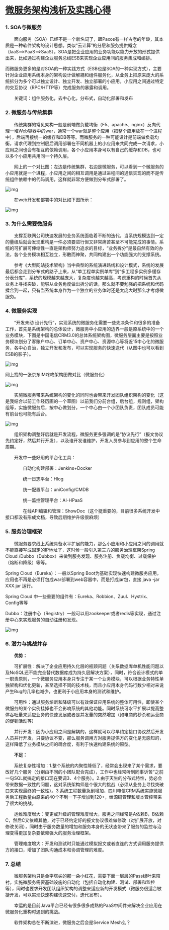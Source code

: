 # [微服务架构浅析及实践心得](https://www.cnblogs.com/ocean234/p/9043867.html)

### 1. **SOA与微服务**

　　面向服务（SOA）已经不是一个新名词了，跟Paxos有一样古老的年龄，其本质是一种软件架构的设计思想。类似“云计算”的分层和服务提供概念（IaaS==>PaaS==>SaaS），SOA是把企业应用的业务功能以能力开放的形式提供出来，比如通过构建企业服务总线ESB来实现企业应用间的服务集成和编排。

而微服务更多的是对SOA的一种实践方式（ESB也是SOA的一种实现方式），主要针对企业应用系统本身的架构设计做解耦和组件服务化，从业务上把原来庞大的系统拆分为多个可以独立设计、独立开发、独立部署的小应用，小应用之间通过特定的交互协议（RPC/HTTP等）完成服务的暴露和调用。

　　关键词：组件服务化，去中心化，分布式，自动化部署和发布

### 2. **微服务与传统集群**

　　传统集群的常见架构一般是前端做负载均衡（F5、apache、nginx）反向代理一堆Web容器中的war，通常一个war就是整个应用（把整个应用放在一个进程中），后端再接统一的缓存和DB等等。而微服务的一种可能设计是前端做负载均衡，请求代理到控制层后调用部署在不同机器上的小应用来共同完成一次请求，小应用之间也会有相互的依赖调用，各个小应用本身可以有自己的缓存和DB，也可以多个小应用共用同一个持久层。

　　网上的一个对比图：左边是传统集群，右边是微服务，可以看到一个微服务的小应用就是一个进程，小应用之间的相互调用是通过进程间的通信实现的而不是传统组件依赖中的代码调用，这样就非常方便做到分布式部署了。

 ![img](https://images2018.cnblogs.com/blog/631355/201805/631355-20180516001929506-1792987648.png)

　　在web开发和部署中的对比如下图所示：

 ![img](https://images2018.cnblogs.com/blog/631355/201805/631355-20180516001940950-1196603548.png)

### 3. **为什么需要微服务**

　　支撑互联网公司快速发展的业务系统面临着不断的迭代，当系统规模达到一定的量级后就会发现重构是一件必须要进行但又非常痛苦甚至不可能完成的事情。系统的可扩展可伸缩性一直是架构师努力追求的目标，“业务拆分”是最自然有效的办法，各个业务模块相互独立，形散而神聚，共同构建出一个功能强大的支撑系统。

　　参考《大型网站技术架构》当中典型的系统演进路线和设计模式，系统的发展最后都会走到分布式的路子上来，从“单工程单实例单库”到“多工程多实例多缓存分表分库”，系统的规模越来越庞大，复杂度也越来越高，考虑重构的时候首先从业务上寻找突破，能够从业务角度做出拆分的话，那么就不要勉强的把系统和代码揉合到一起，只有当系统本身作为一个独立的业务体时还是太庞大时那么才考虑微服务。

### 4. **微服务实现**

　　“开发未动 设计先行”，实现系统的微服务化需要一些先决条件和很多的准备工作，首先是系统架构的总体设计，微服务中小应用的边界一般是原系统中的一个业务模块，下图是中国电信CRM3.0的总体系统架构图，微服务层面主要是按照业务模块划分了客账户中心、订单中心、资产中心、资源中心等将近15中心化的微服务，各中心自治，独立开发和发布，可以实现服务的快速迭代（从图中也可以看到ESB的影子）。

 ![img](https://images2018.cnblogs.com/blog/631355/201805/631355-20180516001956386-744360573.png)

网上找的一张京东IM咚咚架构图做对比（微服务化）

 ![img](https://images2018.cnblogs.com/blog/631355/201805/631355-20180516002009599-1449060849.png)

　　实施微服务带来系统架构的变化的同时也会带来开发团队组织架构的变化（这是我结合以前工作经历画的一个草图）以前我们分前台组，后台组，规则组，架构组等，实施微服务后，按中心做划分，一个中心由一个小团队负责，团队成员可能有前台也可能有后台。

 ![img](https://images2018.cnblogs.com/blog/631355/201805/631355-20180516002031637-935206183.png)

　　组织架构调整好后就是开发流程，微服务更多强调的是“协议先行”（报文协议先约定好，然后并行开发），以及谁开发谁维护，开发人员参与到应用的整个生命周期。

　　开发中一些好用的平台化工具：

　　　　自动化构建部署：Jenkins+Docker

　　　　统一日志平台：Hlog

　　　　统一配置平台：uniConfig/CMDB

　　　　统一监控管理平台：AI-HPaaS

　　　　在线API编辑和管理：ShowDoc（这个挺重要的，目前很多系统开发中接口都没有形成文档，导致后期维护升级很麻烦）

### 5. **服务治理框架**

　　微服务要求线上系统具备水平扩展的能力，那么小应用和小应用之间的调用就不能直接写成固定的IP地址了，这时候一般引入第三方的服务治理框架Spring Cloud /Dubbo（Dubbox）来做到服务发现、服务注册、负载均衡、过载保护（熔断和降级）等等。

Spring Cloud（Eureka）：一般以Spring Boot为基础实现快速构建微服务应用，应用也不再是必须打包成war部署到web容器中，而是打成jar包，直接 java -jar XXX.jar 运行。

Spring Cloud 中一些重要的组件有：Eureka、Robbion、Zuul、Hystrix、Config等等

Dubbo：注册中心（Registry）一般可以用zookeeper或者redis等实现，通过注册中心来实现服务的自动注册和发现。

 ![img](https://images2018.cnblogs.com/blog/631355/201805/631355-20180516002045230-153093892.png)

### 6. **潜力与挑战并存**

　　**优势：**

　　可扩展性：解决了企业应用持久化层的瓶颈问题（关系数据库单机性能问题以及NoSQL还不能完全替代数据库成为持久层解决方案），同时，符合设计模式的单一职责原则，一个微服务应用本身只专注于某一个业务模块，可以根据业务特性单独架构和优化更新，甚至选择不同的技术栈，而且小应用本身代码行数少相对来说产生Bug的几率也减少，也更利于小应用本身的测试和维护。

　　可用性：通过服务熔断和降级可以有效保证应用系统的整体可用性，即使某个微服务的某个实例挂掉也不会影响系统的其他功能。同时系统可水平扩展以提高整体吞吐量来适应业务的快速发展或者是并发量的突然增加（如电商的秒杀和运营商的促销活动等）

　　并行开发：因为小应用之间是解耦的，这样就可以尽早约定接口协议然后开发人员并行开发，只要协议不变，那么服务调用方对服务提供方的变化是无感知的，这样降低了业务模块之间的耦合度，有利于快速构建系统的原型。

　　**不足：**

　　系统复杂性增加：1.整个系统的内聚性降低了，经常会出现来了某个需求，要改好几个服务（分别由不同的小团队配合完成），工作中也经常听到同事诉苦“之前一句SQL就搞定的接口现在要调3、4个服务）。2.由于天生的分布式特性，势必会带来数据一致性的问题，这对系统架构师是个很大的挑战（必须从业务上寻找突破口来实现最终的一致性）。3.系统工程数量急剧增加，四川电信CRM系统实施微服务后工程数量由原来的40个不到一下子增加到120+，给源码管理和版本管控带来了很大的挑战。

　　运维难度增大：变更或升级的管理难度增大，服务之间经常是A依赖B，B依赖C，然后C又依赖其他，对于已经约定好的报文协议很难做修改（对扩展开放，对修改关闭），同时由于服务数量的增加和服务本身的无状态带来了服务的监控与治理变得更加复杂要依赖强大的服务治理框架。

　　管理难度增大：开发和测试时只能通过模拟报文或者直连的方式调用服务提供方的接口，增加了团队沟通成本和协调管理的难度。

### 7. **总结**

　　微服务架构只是金字塔尖的那一朵小红花，需要下面一层层的Pass绿叶来陪衬。实施微服务需要基础设施的自动化（包括自动化构建、测试、部署和监控等），同时也要求开发团队组织架构的调整来适应新的开发模式（微服务很适合敏捷开发，可以实现快速构建快速交付，迭代发布）。

　　幸运的是目前Java平台已经有很多很多成熟的PaaS中间件来解决企业应用在微服务化重构时遇到的挑战。

　　软件架构总在不断演进，微服务之后会是Service Mesh么？